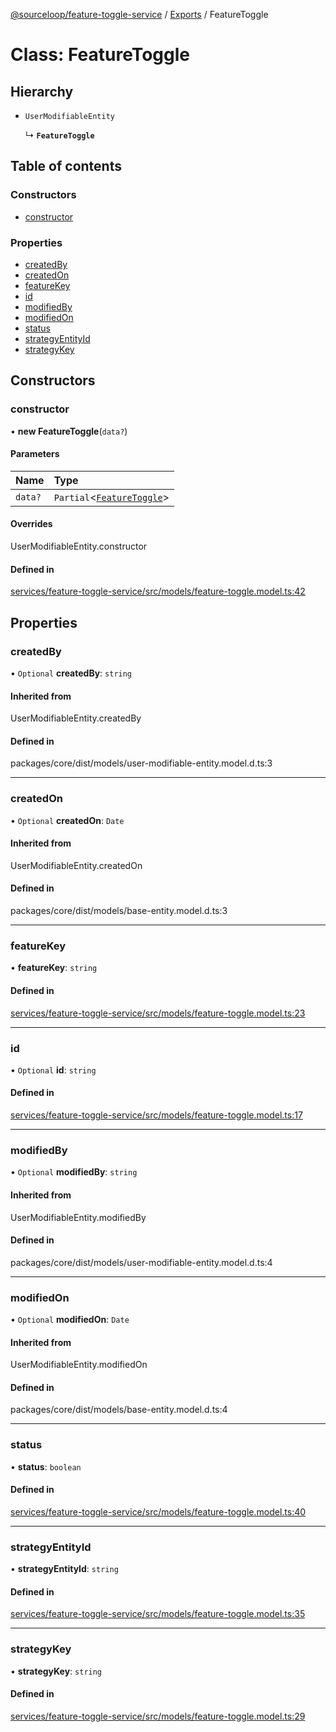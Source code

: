 [@sourceloop/feature-toggle-service](../README.md) / [Exports](../modules.md) / FeatureToggle

# Class: FeatureToggle

## Hierarchy

- `UserModifiableEntity`

  ↳ **`FeatureToggle`**

## Table of contents

### Constructors

- [constructor](FeatureToggle.md#constructor)

### Properties

- [createdBy](FeatureToggle.md#createdby)
- [createdOn](FeatureToggle.md#createdon)
- [featureKey](FeatureToggle.md#featurekey)
- [id](FeatureToggle.md#id)
- [modifiedBy](FeatureToggle.md#modifiedby)
- [modifiedOn](FeatureToggle.md#modifiedon)
- [status](FeatureToggle.md#status)
- [strategyEntityId](FeatureToggle.md#strategyentityid)
- [strategyKey](FeatureToggle.md#strategykey)

## Constructors

### constructor

• **new FeatureToggle**(`data?`)

#### Parameters

| Name | Type |
| :------ | :------ |
| `data?` | `Partial`<[`FeatureToggle`](FeatureToggle.md)\> |

#### Overrides

UserModifiableEntity.constructor

#### Defined in

[services/feature-toggle-service/src/models/feature-toggle.model.ts:42](https://github.com/sourcefuse/loopback4-microservice-catalog/blob/6c16af104/services/feature-toggle-service/src/models/feature-toggle.model.ts#L42)

## Properties

### createdBy

• `Optional` **createdBy**: `string`

#### Inherited from

UserModifiableEntity.createdBy

#### Defined in

packages/core/dist/models/user-modifiable-entity.model.d.ts:3

___

### createdOn

• `Optional` **createdOn**: `Date`

#### Inherited from

UserModifiableEntity.createdOn

#### Defined in

packages/core/dist/models/base-entity.model.d.ts:3

___

### featureKey

• **featureKey**: `string`

#### Defined in

[services/feature-toggle-service/src/models/feature-toggle.model.ts:23](https://github.com/sourcefuse/loopback4-microservice-catalog/blob/6c16af104/services/feature-toggle-service/src/models/feature-toggle.model.ts#L23)

___

### id

• `Optional` **id**: `string`

#### Defined in

[services/feature-toggle-service/src/models/feature-toggle.model.ts:17](https://github.com/sourcefuse/loopback4-microservice-catalog/blob/6c16af104/services/feature-toggle-service/src/models/feature-toggle.model.ts#L17)

___

### modifiedBy

• `Optional` **modifiedBy**: `string`

#### Inherited from

UserModifiableEntity.modifiedBy

#### Defined in

packages/core/dist/models/user-modifiable-entity.model.d.ts:4

___

### modifiedOn

• `Optional` **modifiedOn**: `Date`

#### Inherited from

UserModifiableEntity.modifiedOn

#### Defined in

packages/core/dist/models/base-entity.model.d.ts:4

___

### status

• **status**: `boolean`

#### Defined in

[services/feature-toggle-service/src/models/feature-toggle.model.ts:40](https://github.com/sourcefuse/loopback4-microservice-catalog/blob/6c16af104/services/feature-toggle-service/src/models/feature-toggle.model.ts#L40)

___

### strategyEntityId

• **strategyEntityId**: `string`

#### Defined in

[services/feature-toggle-service/src/models/feature-toggle.model.ts:35](https://github.com/sourcefuse/loopback4-microservice-catalog/blob/6c16af104/services/feature-toggle-service/src/models/feature-toggle.model.ts#L35)

___

### strategyKey

• **strategyKey**: `string`

#### Defined in

[services/feature-toggle-service/src/models/feature-toggle.model.ts:29](https://github.com/sourcefuse/loopback4-microservice-catalog/blob/6c16af104/services/feature-toggle-service/src/models/feature-toggle.model.ts#L29)

